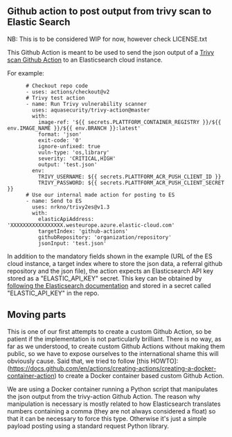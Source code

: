 ## Github action to post output from trivy scan to Elastic Search

NB: This is to be considered WIP for now, however check LICENSE.txt 

This Github Action is meant to be used to send the json output of a [Trivy scan Github Action](https://github.com/aquasecurity/trivy-action)
to an Elasticsearch cloud instance.

For example: 

```
      # Checkout repo code
      - uses: actions/checkout@v2
      # Trivy test action
      - name: Run Trivy vulnerability scanner
        uses: aquasecurity/trivy-action@master
        with:
          image-ref: '${{ secrets.PLATTFORM_CONTAINER_REGISTRY }}/${{ env.IMAGE_NAME }}/${{ env.BRANCH }}:latest'
          format: 'json'
          exit-code: '0'
          ignore-unfixed: true
          vuln-type: 'os,library'
          severity: 'CRITICAL,HIGH'
          output: 'test.json'
        env:
          TRIVY_USERNAME: ${{ secrets.PLATTFORM_ACR_PUSH_CLIENT_ID }}
          TRIVY_PASSWORD: ${{ secrets.PLATTFORM_ACR_PUSH_CLIENT_SECRET }}
      # Use our internal made action for posting to ES
      - name: Send to ES
        uses: nrkno/trivy2es@v1.3
        with:
          elasticApiAddress: 'XXXXXXXXXXXXXXXXX.westeurope.azure.elastic-cloud.com'
          targetIndex: 'github-actions'
          githubRepository: 'organization/repository'
          jsonInput: 'test.json'
```

In addition to the mandatory fields shown in the example (URL of the ES cloud instance, a target index where to store the json data, a referral github repository and the json file), 
the action expects an Elasticsearch API key stored as a "ELASTIC_API_KEY" secret. This key can be obtained by [following the Elasticsearch documentation](https://www.elastic.co/guide/en/kibana/master/api-keys.html) and stored in a secret called "ELASTIC_API_KEY" in the repo. 

## Moving parts
This is one of our first attempts to create a custom Github Action, so be patient if the implementation is not particularly brilliant. There is no way, as far as we understood, to create custom Github Actions without making them public, so we have to expose ourselves to the international shame this will obviously cause. Said that, we tried to follow [this HOWTO]:(https://docs.github.com/en/actions/creating-actions/creating-a-docker-container-action) to create a Docker container based custom Github Action.

We are using a Docker container running a Python script that manipulates the json output from the trivy-action Github Action. 
The reason why manipulation is necessary is mostly related to how Elasticsearch translates numbers containing a comma (they are not always considered a float) so that it can be necessary to force this type. Otherwise it's just a simple payload posting using a standard request Python library. 



